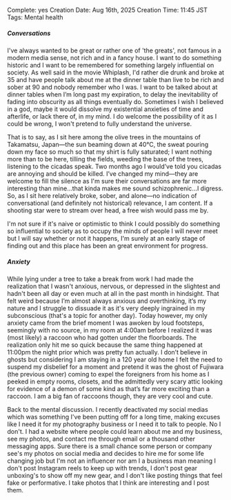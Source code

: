 Complete: yes
Creation Date: Aug 16th, 2025
Creation Time: 11:45 JST
Tags: Mental health
##### Conversations
I've always wanted to be great or rather one of 'the greats', not famous in a modern media sense, not rich and in a fancy house. I want to do something historic and I want to be remembered for something largely influential on society. As well said in the movie Whiplash, I'd rather die drunk and broke at 35 and have people talk about me at the dinner table than live to be rich and sober at 90 and nobody remember who I was. I want to be talked about at dinner tables when I’m long past my expiration, to delay the inevitability of fading into obscurity as all things eventually do. Sometimes I wish I believed in a god, maybe it would dissolve my existential anxieties of time and afterlife, or lack there of, in my mind. I do welcome the possibility of it as I could be wrong, I won't pretend to fully understand the universe.

That is to say, as I sit here among the olive trees in the mountains of Takamatsu, Japan—the sun beaming down at 40°C, the sweat pouring down my face so much so that my shirt is fully saturated; I want nothing more than to be here, tilling the fields, weeding the base of the trees, listening to the cicadas speak. Two months ago I would’ve told you cicadas are annoying and should be killed. I’ve changed my mind—they are welcome to fill the silence as I'm sure their conversations are far more interesting than mine...that kinda makes me sound schizophrenic...I digress.  So, as I sit here relatively broke, sober, and alone—no indication of conversational (and definitely not historical) relevance, I am content. If a shooting star were to stream over head, a free wish would pass me by.

I'm not sure if it's naive or optimistic to think I could possibly do something so influential to society as to occupy the minds of people I will never meet but I will say whether or not it happens, I'm surely at an early stage of finding out and this place has been an great environment for progress.
##### Anxiety
While lying under a tree to take a break from work I had made the realization that I wasn't anxious, nervous, or depressed in the slightest and hadn't been all day or even much at all in the past month in hindsight. That felt weird because I’m almost always anxious and overthinking, it’s my nature and I struggle to dissuade it as it's very deeply ingrained in my subconscious (that's a topic for another day). Today however, my only anxiety came from the brief moment I was awoken by loud footsteps, seemingly with no source, in my room at 4:00am before I realized it was (most likely) a raccoon who had gotten under the floorboards. The realization only hit me so quick because the same thing happened at 11:00pm the night prior which was pretty fun actually. I don’t believe in ghosts but considering I am staying in a 120 year old home I felt the need to suspend my disbelief for a moment and pretend it was the ghost of Fujiwara (the previous owner) coming to expel the foreigners from his home as I peeked in empty rooms, closets, and the admittedly very scary attic looking for evidence of a demon of some kind as that’s far more exciting than a raccoon. I am a big fan of raccoons though, they are very cool and cute.

Back to the mental discussion. I recently deactivated my social medias which was something I've been putting off for a long time, making excuses like I need it for my photography business or I need it to talk to people. No I don't. I had a website where people could learn about me and my business, see my photos, and contact me through email or a thousand other messaging apps. Sure there is a small chance some person or company see's my photos on social media and decides to hire me for some life changing job but I'm not an influencer nor am I a business man meaning I don't post Instagram reels to keep up with trends, I don't post gear unboxing's to show off my new gear, and I don't like posting things that feel fake or performative. I take photos that I think are interesting and I post them. 